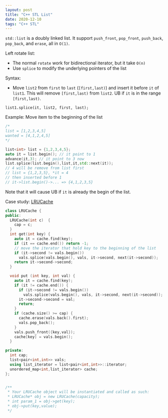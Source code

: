 ```yaml
---
layout: post
title: "C++ STL List"
date: 2020-12-10
tags: "C++ STL"
---
```


`std::list` is a doubly linked list. It support `push_front`, `pop_front`, `push_back`, `pop_back`, and `erase`, all in `O(1)`.

Left rotate list:

- The normal `rotate` work for bidirectional iterator, but it take `O(n)`
- Use `splice` to modify the underlying pointers of the list

Syntax:

- Move `list2` from `first` to `last` (`[first,last)`) and insert it before `it` of `list1`. This will remove `[first,last)` from `list2`. UB if `it` is in the range `[first,last)`.

```
list1.splice(it, list2, first, last);
```

Example: Move item to the beginning of the list

```cpp
/*
list = [1,2,3,4,5]
wanted = [4,1,2,4,5]
*/

list<int> list = {1,2,3,4,5};
auto it = list.begin(); // it point to 1
advance(it,3); // it point to 3 now
list.splice(list.begin(),list,it,std::next(it));
// 4 will be remove from list first
// list = {1,2,3,5}, *it = 4
// then inserted before 1
// it->list.begin()->... => {4,1,2,3,5}
```

Note that it will cause UB if `it` is already the begin of the list.

Case study: [LRUCache](https://leetcode.com/problems/lru-cache/)

```cpp
class LRUCache {
public:
  LRUCache(int c)  {
    cap = c;
  }
  int get(int key) {
    auto it = cache.find(key);
    if (it == cache.end()) return -1;
    // move the iterator that hold key to the beginning of the list
    if (it->second != vals.begin())
      vals.splice(vals.begin(), vals, it->second, next(it->second));
    return it->second->second;
  }

  void put (int key, int val) {
    auto it = cache.find(key);
    if (it != cache.end()) {
      if (it->second != vals.begin())
        vals.splice(vals.begin(), vals, it->second, next(it->second));
      it->second->second = val;
      return;
    }
    if (cache.size() >= cap) {
      cache.erase(vals.back().first);
      vals.pop_back();
    }
    vals.push_front({key,val});
    cache[key] = vals.begin();
  }

private:
  int cap;
  list<pair<int,int>> vals;
  using list_iterator = list<pair<int,int>>::iterator;
  unordered_map<int,list_iterator> cache;
};


/**
 * Your LRUCache object will be instantiated and called as such:
 * LRUCache* obj = new LRUCache(capacity);
 * int param_1 = obj->get(key);
 * obj->put(key,value);
 */
```
